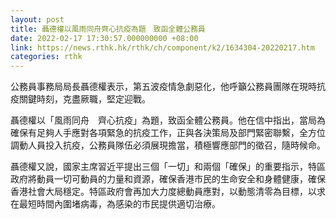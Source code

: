 ```yaml
---
layout: post
title: 聶德權以風雨同舟齊心抗疫為題　致函全體公務員　
date: 2022-02-17 17:30:57.000000000 +08:00
link: https://news.rthk.hk/rthk/ch/component/k2/1634304-20220217.htm
categories: rthk
---
```


公務員事務局局長聶德權表示，第五波疫情急劇惡化，他呼籲公務員團隊在現時抗疫關鍵時刻，克盡厥職，堅定迎戰。

聶德權以「風雨同舟　齊心抗疫」為題，致函全體公務員。他在信中指出，當局為確保有足夠人手應對各項緊急的抗疫工作，正與各決策局及部門緊密聯繫，全方位調動人員投入抗疫，公務員隊伍必須展現擔當，積極響應部門的徵召，隨時候命。

聶德權又說，國家主席習近平提出三個「一切」和兩個「確保」的重要指示，特區政府將動員一切可動員的力量和資源，確保香港市民的生命安全和身體健康，確保香港社會大局穩定。特區政府會再加大力度總動員應對，以動態清零為目標，以求在最短時間內圍堵病毒，為感染的市民提供適切治療。
